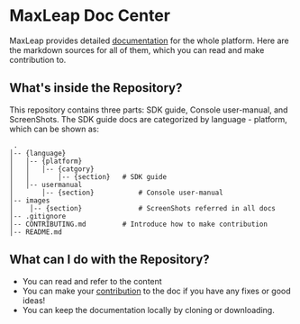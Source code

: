 # MaxLeap Doc Center

MaxLeap provides detailed [documentation](https://maxleap.cn/zh_cn/guide/docs.html) for the whole platform. Here are the markdown sources for all of them, which you can read and make contribution to.

## What's inside the Repository?

This repository contains three parts: SDK guide, Console user-manual, and ScreenShots.
The SDK guide docs are categorized by language - platform, which can be shown as:

	 .
	│-- {language}
	│   │-- {platform}
	│   │   │-- {catgory}
	│   │       │-- {section}	# SDK guide
	│   │-- usermanual
	│       │-- {section}			# Console user-manual
	│-- images
	│	 │-- {section}				# ScreenShots referred in all docs
	│-- .gitignore
	│-- CONTRIBUTING.md			# Introduce how to make contribution
	│-- README.md

## What can I do with the Repository?

* You can read and refer to the content
* You can make your [contribution](https://github.com/MaxLeap/Docs/blob/master/CONTRIBUTING.md) to the doc if you have any fixes or good ideas!
* You can keep the documentation locally by cloning or downloading.

